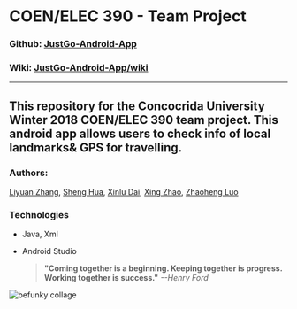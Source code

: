 # COEN/ELEC 390 - Team Project  

### Github: [JustGo-Android-App](https://github.com/Swallow666/JustGo-Android-App)
### Wiki: [JustGo-Android-App/wiki](https://github.com/Swallow666/JustGo-Android-App/wiki)
---  

This repository for the Concocrida University Winter 2018 COEN/ELEC 390 team project. 
This android app allows users to check info of local landmarks& GPS for travelling.
---  
### Authors:  
[Liyuan Zhang](https://github.com/Swallow666),
[Sheng Hua](https://github.com),
[Xinlu Dai](https://github.com),
[Xing Zhao](https://github.com/zhaoxing2788),
[Zhaoheng Luo](https://github.com/longtanpri) 


### Technologies
- Java, Xml
- Android Studio


	 > **"Coming together is a beginning. Keeping together is progress. Working together is success."**	*--Henry Ford*


![befunky collage](https://user-images.githubusercontent.com/25891267/32930914-83fc06fe-cb2f-11e7-9149-f54de555dea9.jpg)
